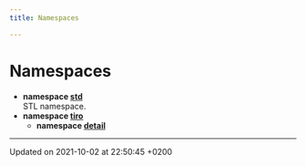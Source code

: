 ```yaml
---
title: Namespaces

---
```


# Namespaces




* **namespace [std](/docs/api/namespaces/namespacestd)** <br>STL namespace. 
* **namespace [tiro](/docs/api/namespaces/namespacetiro)** 
    * **namespace [detail](/docs/api/namespaces/namespacetiro_1_1detail)** 



-------------------------------

Updated on 2021-10-02 at 22:50:45 +0200
